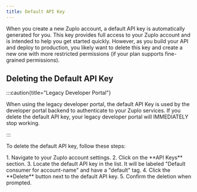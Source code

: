 ```yaml
---
title: Default API Key
---
```


When you create a new Zuplo account, a default API key is automatically
generated for you. This key provides full access to your Zuplo account and is
intended to help you get started quickly. However, as you build your API and
deploy to production, you likely want to delete this key and create a new one
with more restricted permissions (if your plan supports fine-grained
permissions).

## Deleting the Default API Key

:::caution{title="Legacy Developer Portal"}

When using the legacy developer portal, the default API Key is used by the
developer portal backend to authenticate to your Zuplo services. If you delete
the default API key, your legacy developer portal will IMMEDIATELY stop working.

:::

To delete the default API key, follow these steps:

<Stepper>
1. Navigate to your Zuplo account settings.
2. Click on the **API Keys** section.
3. Locate the default API key in the list. It will be labeled "Default consumer for account-name" and have a "default" tag.
4. Click the **Delete** button next to the default API key.
5. Confirm the deletion when prompted.
</Stepper>
